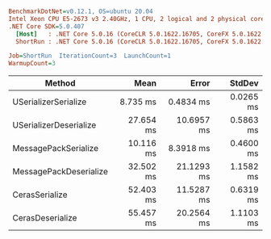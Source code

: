 ``` ini

BenchmarkDotNet=v0.12.1, OS=ubuntu 20.04
Intel Xeon CPU E5-2673 v3 2.40GHz, 1 CPU, 2 logical and 2 physical cores
.NET Core SDK=5.0.407
  [Host]   : .NET Core 5.0.16 (CoreCLR 5.0.1622.16705, CoreFX 5.0.1622.16705), X64 RyuJIT
  ShortRun : .NET Core 5.0.16 (CoreCLR 5.0.1622.16705, CoreFX 5.0.1622.16705), X64 RyuJIT

Job=ShortRun  IterationCount=3  LaunchCount=1  
WarmupCount=3  

```
|                 Method |      Mean |      Error |    StdDev |
|----------------------- |----------:|-----------:|----------:|
|   USerializerSerialize |  8.735 ms |  0.4834 ms | 0.0265 ms |
| USerializerDeserialize | 27.654 ms | 10.6957 ms | 0.5863 ms |
|   MessagePackSerialize | 10.116 ms |  8.3918 ms | 0.4600 ms |
| MessagePackDeserialize | 32.502 ms | 21.1293 ms | 1.1582 ms |
|         CerasSerialize | 52.403 ms | 11.5287 ms | 0.6319 ms |
|       CerasDeserialize | 55.457 ms | 20.2564 ms | 1.1103 ms |
